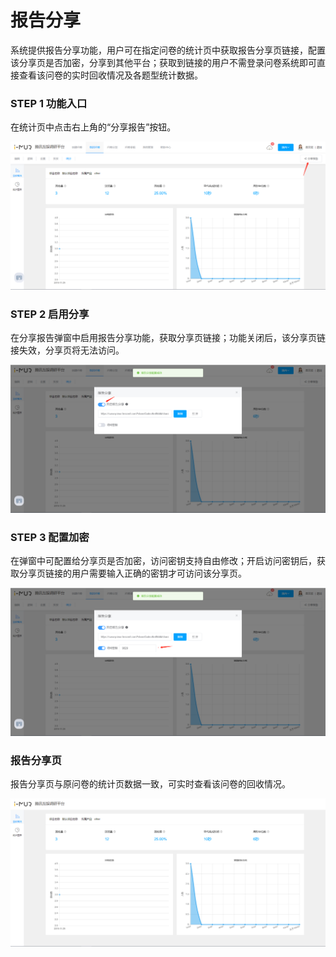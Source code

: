 # 报告分享

系统提供报告分享功能，用户可在指定问卷的统计页中获取报告分享页链接，配置该分享页是否加密，分享到其他平台；获取到链接的用户不需登录问卷系统即可直接查看该问卷的实时回收情况及各题型统计数据。

### STEP 1 功能入口

在统计页中点击右上角的“分享报告”按钮。

![](../.gitbook/assets/image%20%28276%29.png)

### STEP 2 启用分享

在分享报告弹窗中启用报告分享功能，获取分享页链接；功能关闭后，该分享页链接失效，分享页将无法访问。

![](../.gitbook/assets/image%20%28396%29.png)

### STEP 3 配置加密

在弹窗中可配置给分享页是否加密，访问密钥支持自由修改；开启访问密钥后，获取分享页链接的用户需要输入正确的密钥才可访问该分享页。

![](../.gitbook/assets/image%20%28411%29.png)

### 报告分享页

报告分享页与原问卷的统计页数据一致，可实时查看该问卷的回收情况。

![](../.gitbook/assets/image%20%28132%29.png)

